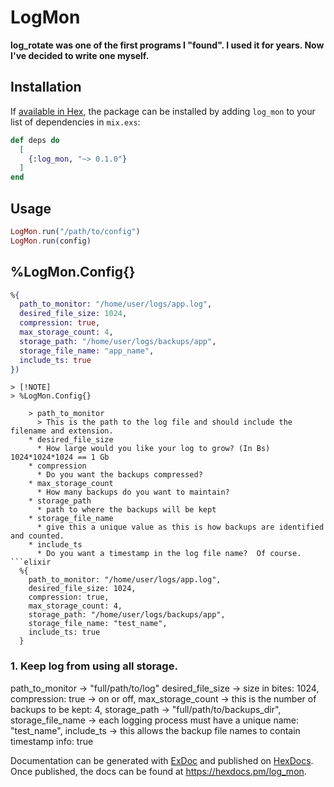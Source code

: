 # LogMon

**log_rotate was one of the first programs I "found".  I used it for years. Now I've decided to write one myself.**

## Installation

If [available in Hex](https://hex.pm/docs/publish), the package can be installed
by adding `log_mon` to your list of dependencies in `mix.exs`:

```elixir
def deps do
  [
    {:log_mon, "~> 0.1.0"}
  ]
end
```

## Usage

```elixir
LogMon.run("/path/to/config")
LogMon.run(config)
```
## %LogMon.Config{}



```elixir
%{
  path_to_monitor: "/home/user/logs/app.log",
  desired_file_size: 1024,
  compression: true,
  max_storage_count: 4,
  storage_path: "/home/user/logs/backups/app",
  storage_file_name: "app_name",
  include_ts: true
})
```
```
> [!NOTE]
> %LogMon.Config{}

    > path_to_monitor
      > This is the path to the log file and should include the filename and extension.
    * desired_file_size
      * How large would you like your log to grow? (In Bs) 1024*1024*1024 == 1 Gb
    * compression
      * Do you want the backups compressed? 
    * max_storage_count
      * How many backups do you want to maintain?
    * storage_path
      * path to where the backups will be kept
    * storage_file_name
      * give this a unique value as this is how backups are identified and counted.
    * include_ts
      * Do you want a timestamp in the log file name?  Of course.
```elixir
  %{
    path_to_monitor: "/home/user/logs/app.log",
    desired_file_size: 1024,
    compression: true,
    max_storage_count: 4,
    storage_path: "/home/user/logs/backups/app",
    storage_file_name: "test_name",
    include_ts: true
  }

```
### 1. Keep log from using all storage.
path_to_monitor -> "full/path/to/log"
desired_file_size -> size in bites: 1024,
compression: true -> on or off,
max_storage_count -> this is the number of backups to be kept: 4,
storage_path -> "full/path/to/backups_dir",
storage_file_name -> each logging process must have a unique name: "test_name",
include_ts -> this allows the backup file names to contain timestamp info: true


Documentation can be generated with [ExDoc](https://github.com/elixir-lang/ex_doc)
and published on [HexDocs](https://hexdocs.pm). Once published, the docs can
be found at <https://hexdocs.pm/log_mon>.

